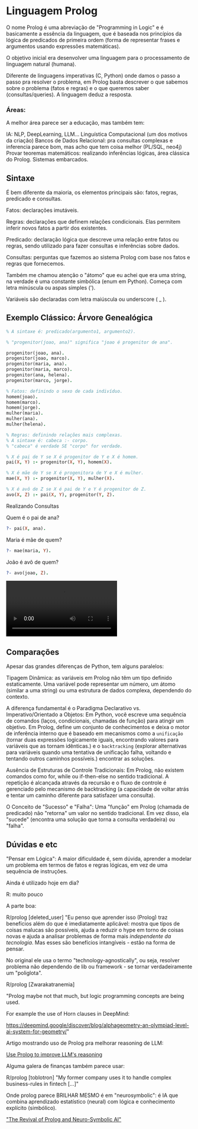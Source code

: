 # Linguagem Prolog

O nome Prolog é uma abreviação de "Programming in Logic" e é basicamente a essência da linguagem, que é baseada nos princípios da lógica de predicados de primeira ordem (forma de representar frases e argumentos usando expressões matemáticas).

O objetivo inicial era desenvolver uma linguagem para o processamento de linguagem natural (humana).

Diferente de linguagens imperativas (C, Python) onde damos o passo a passo pra resolver o problema, em Prolog basta descrever o que sabemos sobre o problema (fatos e regras) e o que queremos saber (consultas/queries). A linguagem deduz a resposta.

### Áreas:

A melhor área parece ser a educação, mas também tem:

IA: NLP, DeepLearning, LLM...
Linguística Computacional (um dos motivos da criação)
Bancos de Dados Relacional: pra consultas complexas e inferencia parece bom, mas acho que tem coisa melhor (PL/SQL, neo4j)
Provar teoremas matemáticos: realizando inferências lógicas, área clássica do Prolog.
Sistemas embarcados.


## Sintaxe 

É bem diferente da maioria, os elementos principais são: fatos, regras, predicado e consultas.

Fatos: declarações imutáveis.

Regras: declarações que definem relações condicionais. Elas  permitem inferir novos fatos a partir dos existentes.

Predicado: declaração lógica que descreve uma relação entre fatos ou regras, sendo utilizado para fazer consultas e inferências sobre dados.

Consultas: perguntas que fazemos ao sistema Prolog com base nos fatos e regras que fornecemos.

Também me chamou atenção o "átomo" que eu achei que era uma string, na verdade é uma constante simbólica (enum em Python). Começa com letra minúscula ou aspas simples (').

Variáveis são declaradas com letra maiúscula ou underscore ( _ ).

## Exemplo Clássico: Árvore Genealógica


```Prolog
% A sintaxe é: predicado(argumento1, argumento2).

% "progenitor(joao, ana)" significa "joao é progenitor de ana".

progenitor(joao, ana).
progenitor(joao, marco).
progenitor(maria, ana).
progenitor(maria, marco).
progenitor(ana, helena).
progenitor(marco, jorge).

% Fatos: definindo o sexo de cada indivíduo.
homem(joao).
homem(marco).
homem(jorge).
mulher(maria).
mulher(ana).
mulher(helena).

% Regras: definindo relações mais complexas.
% A sintaxe é: cabeca :- corpo.
% "cabeca" é verdade SE "corpo" for verdade.

% X é pai de Y se X é progenitor de Y e X é homem.
pai(X, Y) :- progenitor(X, Y), homem(X).

% X é mãe de Y se X é progenitora de Y e X é mulher.
mae(X, Y) :- progenitor(X, Y), mulher(X).

% X é avô de Z se X é pai de Y e Y é progenitor de Z.
avo(X, Z) :- pai(X, Y), progenitor(Y, Z).
```


Realizando Consultas

Quem é o pai de ana?

```Prolog
?- pai(X, ana).
```

Maria é mãe de quem?

```Prolog
?- mae(maria, Y).
```

João é avô de quem?


```Prolog
?- avo(joao, Z).
```

![alt](vide.mp4)

## Comparações
Apesar das grandes diferenças de Python, tem alguns paralelos:

Tipagem Dinâmica:  as variáveis em Prolog não têm um tipo definido estaticamente. Uma variável pode representar um número, um átomo (similar a uma string) ou uma estrutura de dados complexa, dependendo do contexto.

A diferença fundamental é o Paradigma Declarativo vs. Imperativo/Orientado a Objetos: Em Python, você escreve uma sequência de comandos (laços, condicionais, chamadas de função) para atingir um objetivo. Em Prolog, define um conjunto de conhecimentos e deixa o motor de inferência interno que é baseado em mecanismos como a `unificação` (tornar duas expressões logicamente iguais, encontrando valores para variáveis que as tornam idênticas.) e o `backtracking` (explorar alternativas para variáveis quando uma tentativa de unificação falha, voltando e tentando outros caminhos possíveis.) encontrar as soluções.

Ausência de Estruturas de Controle Tradicionais: Em Prolog, não existem comandos como for, while ou if-then-else no sentido tradicional. A repetição é alcançada através da recursão e o fluxo de controle é gerenciado pelo mecanismo de backtracking (a capacidade de voltar atrás e tentar um caminho diferente para satisfazer uma consulta).

O Conceito de "Sucesso" e "Falha": Uma "função" em Prolog (chamada de predicado) não "retorna" um valor no sentido tradicional. Em vez disso, ela "sucede" (encontra uma solução que torna a consulta verdadeira) ou "falha".

## Dúvidas e etc

"Pensar em Lógica": A maior dificuldade é, sem dúvida, aprender a modelar um problema em termos de fatos e regras 
lógicas, em vez de uma sequência de instruções.

Ainda é utilizado hoje em dia?

R: muito pouco

A parte boa:

R/prolog
[deleted_user]
"Eu penso que aprender isso (Prolog) traz benefícios além do que é imediatamente aplicável: mostra que tipos de coisas malucas são possíveis, ajuda a reduzir o hype em torno de coisas novas e ajuda a analisar problemas de forma mais *independente da tecnologia*. Mas esses são benefícios intangíveis - estão na forma de pensar.

No original ele usa o termo "technology-agnostically", ou seja, resolver problema não dependendo de lib ou framework - se tornar verdadeiramente um "poliglota".

R/prolog
[Zwarakatranemia]

"Prolog maybe not that much, but logic programming concepts are being used.

For example the use of Horn clauses in DeepMind:

https://deepmind.google/discover/blog/alphageometry-an-olympiad-level-ai-system-for-geometry/"

Artigo mostrando uso de Prolog pra melhorar reasoning de LLM:

[Use Prolog to improve LLM's reasoning](https://shchegrikovich.substack.com/p/use-prolog-to-improve-llms-reasoning)

Alguma galera de finanças também parece usar:

R/prolog
[toblotron]
"My former company uses it to handle complex business-rules in fintech [...]"
 
Onde prolog parece BRILHAR MESMO é em "neurosymbolic": é IA que combina aprendizado estatístico (neural) com lógica e conhecimento explícito (simbólico).

["The Revival of Prolog and Neuro-Symbolic AI"](https://medium.com/@kenichisasagawa/the-revival-of-prolog-and-neuro-symbolic-ai-1b2e66b1b7b0)